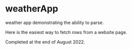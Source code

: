 # weatherApp

weather app demonstrating the ability to parse.

Here is the easiest way to fetch rows from a website page.

Completed at the end of August 2022.
